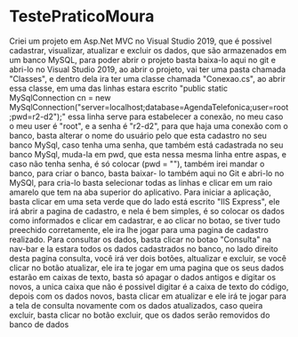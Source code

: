 # TestePraticoMoura
Criei um projeto em Asp.Net MVC no Visual Studio 2019, que é possivel cadastrar, visualizar, atualizar e excluir os dados, que são armazenados em um banco MySQL, para poder abrir o projeto basta baixa-lo aqui no git e abri-lo no Visual Studio 2019, ao abrir o projeto, vai ter uma pasta chamada "Classes", e dentro dela ira ter uma classe chamada "Conexao.cs", ao abrir essa classe, em uma das linhas estara escrito "public static MySqlConnection cn = new MySqlConnection("server=localhost;database=AgendaTelefonica;user=root;pwd=r2-d2");" essa linha serve para estabelecer a conexão, no meu caso o meu user é "root", e a senha é "r2-d2", para que haja uma conexão com o banco, basta alterar o nome do usuário pelo que esta cadastro no seu banco MySql, caso tenha uma senha, que também está cadastrada no seu banco MySql, muda-la em pwd, que esta nessa mesma linha entre aspas, e caso não tenha senha, é só colocar (pwd = ""), também irei mandar o banco, para criar o banco, basta baixar- lo também aqui no Git e abri-lo no MySQl, para cria-lo basta selecionar todas as linhas e clicar em um raio amarelo que tem na aba superior do aplicativo. Para iniciar a aplicação, basta clicar em uma seta verde que do lado está escrito "IIS Express", ele irá abrir a pagina de cadastro, e nela é bem simples, é so colocar os dados como informados e clicar em cadastrar, e ao clicar no botao, se tiver tudo preechido corretamente, ele ira lhe jogar para uma pagina de cadastro realizado. Para consultar os dados, basta clicar no botao "Consulta" na nav-bar e la estara todos os dados cadastrados no banco, no lado direito desta pagina consulta, você irá ver dois botões, altualizar e excluir, se você clicar no botão atualizar, ele ira te jogar em uma pagina que os seus dados estarão em caixas de texto, basta só apagar o dados antigos e digitar os novos, a unica caixa que não é possivel digitar é a caixa de texto do código, depois com os dados novos, basta clicar em atualizar e ele irá te jogar para a tela de consulta novamente com os dados atualizados, caso queira excluir, basta clicar no botão excluir, que os dados serão removidos do banco de dados
